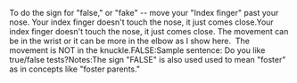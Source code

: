 To do the sign for "false," or "fake" -- move your "Index finger" 
	past your nose. Your index finger doesn't touch the nose, it just 
	comes close.Your index finger doesn't touch the nose, it just comes close. The movement 
	can be in the wrist or it can be more in the elbow as I show here.  The 
	movement is NOT in the knuckle.FALSE:Sample sentence: Do you like true/false tests?Notes:The sign "FALSE" is also used 
	used to mean "foster" as in concepts like "foster parents."